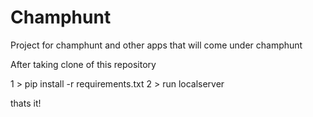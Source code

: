 # Champhunt
Project for champhunt and other apps that will come under champhunt


After taking clone of this repository

1 > pip install -r requirements.txt
2 > run localserver

thats it!
